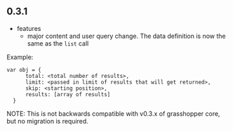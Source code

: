 ## 0.3.1

* features
    * major content and user query change. The data definition is now the same as the `list` call

Example:

    var obj = {
          total: <total number of results>,
          limit: <passed in limit of results that will get returned>,
          skip: <starting position>,
          results: [array of results]
      }

NOTE: This is not backwards compatible with v0.3.x of grasshopper core, but no migration is required.